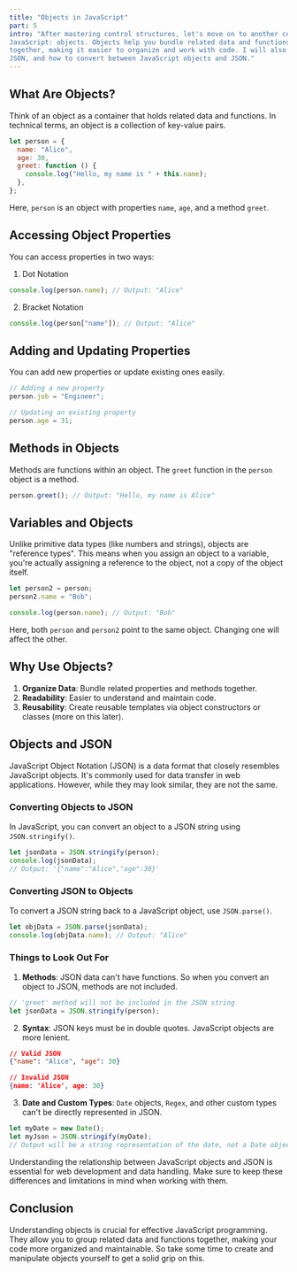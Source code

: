 ```yaml
---
title: "Objects in JavaScript"
part: 5
intro: "After mastering control structures, let's move on to another concept in
JavaScript: objects. Objects help you bundle related data and functions
together, making it easier to organize and work with code. I will also cover
JSON, and how to convert between JavaScript objects and JSON."
---
```


## What Are Objects?

Think of an object as a container that holds related data and functions. In
technical terms, an object is a collection of key-value pairs.

```javascript
let person = {
  name: "Alice",
  age: 30,
  greet: function () {
    console.log("Hello, my name is " + this.name);
  },
};
```

Here, `person` is an object with properties `name`, `age`, and a method `greet`.

## Accessing Object Properties

You can access properties in two ways:

1. Dot Notation

```javascript
console.log(person.name); // Output: "Alice"
```

2. Bracket Notation

```javascript
console.log(person["name"]); // Output: "Alice"
```

## Adding and Updating Properties

You can add new properties or update existing ones easily.

```javascript
// Adding a new property
person.job = "Engineer";

// Updating an existing property
person.age = 31;
```

## Methods in Objects

Methods are functions within an object. The `greet` function in the `person`
object is a method.

```javascript
person.greet(); // Output: "Hello, my name is Alice"
```

## Variables and Objects

Unlike primitive data types (like numbers and strings), objects are "reference
types". This means when you assign an object to a variable, you're actually
assigning a reference to the object, not a copy of the object itself.

```javascript
let person2 = person;
person2.name = "Bob";

console.log(person.name); // Output: "Bob"
```

Here, both `person` and `person2` point to the same object. Changing one will
affect the other.

## Why Use Objects?

1. **Organize Data**: Bundle related properties and methods together.
2. **Readability**: Easier to understand and maintain code.
3. **Reusability**: Create reusable templates via object constructors or classes
   (more on this later).

## Objects and JSON

JavaScript Object Notation (JSON) is a data format that closely resembles
JavaScript objects. It's commonly used for data transfer in web applications.
However, while they may look similar, they are not the same.

### Converting Objects to JSON

In JavaScript, you can convert an object to a JSON string using
`JSON.stringify()`.

```javascript
let jsonData = JSON.stringify(person);
console.log(jsonData);
// Output: '{"name":"Alice","age":30}'
```

### Converting JSON to Objects

To convert a JSON string back to a JavaScript object, use `JSON.parse()`.

```javascript
let objData = JSON.parse(jsonData);
console.log(objData.name); // Output: "Alice"
```

### Things to Look Out For

1. **Methods**: JSON data can't have functions. So when you convert an object to
   JSON, methods are not included.

```javascript
// 'greet' method will not be included in the JSON string
let jsonData = JSON.stringify(person);
```

2. **Syntax**: JSON keys must be in double quotes. JavaScript objects are more
   lenient.

```json
// Valid JSON
{"name": "Alice", "age": 30}

// Invalid JSON
{name: 'Alice', age: 30}
```

3. **Date and Custom Types**: `Date` objects, `Regex`, and other custom types
   can't be directly represented in JSON.

```javascript
let myDate = new Date();
let myJson = JSON.stringify(myDate);
// Output will be a string representation of the date, not a Date object
```

Understanding the relationship between JavaScript objects and JSON is essential
for web development and data handling. Make sure to keep these differences and
limitations in mind when working with them.

## Conclusion

Understanding objects is crucial for effective JavaScript programming. They
allow you to group related data and functions together, making your code more
organized and maintainable. So take some time to create and manipulate objects
yourself to get a solid grip on this.
